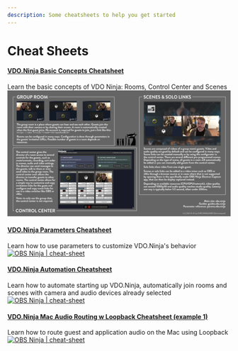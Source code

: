 ```yaml
---
description: Some cheatsheets to help you get started
---
```


# Cheat Sheets

#### [VDO.Ninja Basic Concepts Cheatsheet](https://github.com/steveseguin/vdo.ninja/blob/quickstart/basicconcepts/cheatsheet\_obsn\_basic\_concepts.md)

Learn the basic concepts of VDO Ninja: Rooms, Control Center and Scenes![](<../.gitbook/assets/image (110).png>)

#### [VDO.Ninja Parameters Cheatsheet](https://github.com/steveseguin/vdo.ninja/blob/quickstart/cheatsheet/cheatsheet\_obsn\_parameters.md)

Learn how to use parameters to customize VDO.Ninja's behavior\
[![OBS Ninja | cheat-sheet](https://github.com/steveseguin/vdo.ninja/raw/quickstart/cheatsheet/OBSN\_cheat-sheet\_thumbnail.jpg)](https://github.com/steveseguin/vdo.ninja/blob/quickstart/cheatsheet/cheatsheet\_obsn\_parameters.md)

#### [VDO.Ninja Automation Cheatsheet](https://github.com/steveseguin/vdo.ninja/blob/quickstart/automation/cheatsheet\_obsn\_automation.md)

Learn how to automate starting up VDO.Ninja, automatically join rooms and scenes with camera and audio devices already selected\
[![OBS Ninja | cheat-sheet](https://github.com/steveseguin/vdo.ninja/raw/quickstart/automation/OBSN\_automation\_cheat-sheet\_thumbnail.jpg)](https://github.com/steveseguin/vdo.ninja/blob/quickstart/automation/cheatsheet\_obsn\_automation.md)

#### [VDO.Ninja Mac Audio Routing w Loopback Cheatsheet (example 1)](https://github.com/steveseguin/vdo.ninja/blob/quickstart/loopbackrouting1/cheatsheet\_obsn\_loopback\_routing1.md)

Learn how to route guest and application audio on the Mac using Loopback\
[![OBS Ninja | cheat-sheet](https://github.com/steveseguin/vdo.ninja/raw/quickstart/loopbackrouting1/loopbackrouting1\_thumbnail.jpg)](https://github.com/steveseguin/vdo.ninja/blob/quickstart/loopbackrouting1/cheatsheet\_obsn\_loopback\_routing1.md)
